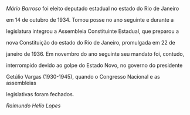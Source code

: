 

*Mário Barroso* foi eleito deputado estadual no estado do Rio de Janeiro

em 14 de outubro de 1934. Tomou posse no ano seguinte e durante a

legislatura integrou a Assembleia Constituinte Estadual, que preparou a

nova Constituição do estado do Rio de Janeiro, promulgada em 22 de

janeiro de 1936. Em novembro do ano seguinte seu mandato foi, contudo,

interrompido devido ao golpe do Estado Novo, no governo do presidente

Getúlio Vargas (1930-1945), quando o Congresso Nacional e as assembleias

legislativas foram fechados.



*Raimundo Helio Lopes*



